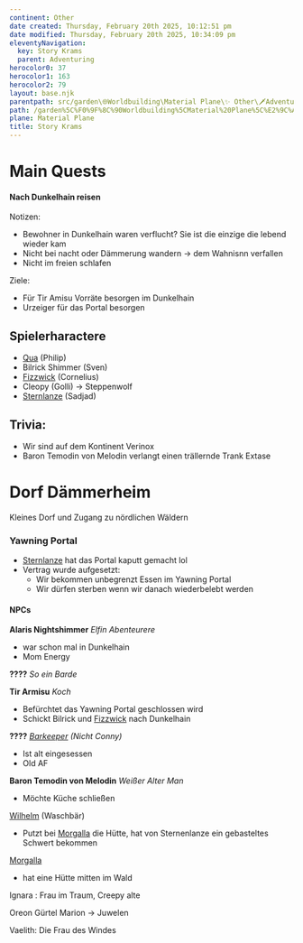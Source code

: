 ```yaml
---
continent: Other
date created: Thursday, February 20th 2025, 10:12:51 pm
date modified: Thursday, February 20th 2025, 10:34:09 pm
eleventyNavigation:
  key: Story Krams
  parent: Adventuring
herocolor0: 37
herocolor1: 163
herocolor2: 79
layout: base.njk
parentpath: src/garden\🌐Worldbuilding\Material Plane\✨ Other\🗡️Adventuring/Adventuring.md
path: /garden%5C%F0%9F%8C%90Worldbuilding%5CMaterial%20Plane%5C%E2%9C%A8%20Other%5C%F0%9F%97%A1%EF%B8%8FAdventuring%5CVerinox/Story%20Krams/
plane: Material Plane
title: Story Krams
---
```


# Main Quests
#### Nach Dunkelhain reisen

Notizen:
- Bewohner in Dunkelhain waren verflucht? Sie ist die einzige die lebend wieder kam
- Nicht bei nacht oder Dämmerung wandern -> dem Wahnisnn verfallen
- Nicht im freien schlafen

Ziele:
- Für Tir Amisu Vorräte besorgen im Dunkelhain
- Urzeiger für das Portal besorgen

## Spielerharactere
- [Qua](/garden/%F0%9F%8C%90Worldbuilding/Material%20Plane/%E2%9C%A8%20Other/%F0%9F%97%A1%EF%B8%8FAdventuring/Verinox/PCs/Qua) (Philip)
- Bilrick Shimmer (Sven)
- [Fizzwick](/garden/%F0%9F%8C%90Worldbuilding/Material%20Plane/%E2%9C%A8%20Other/%F0%9F%97%A1%EF%B8%8FAdventuring/Verinox/PCs/Fizzwick) (Cornelius)
- Cleopy (Golli) -> Steppenwolf
- [Sternlanze](/garden/%F0%9F%8C%90Worldbuilding/Material%20Plane/%E2%9C%A8%20Other/%F0%9F%97%A1%EF%B8%8FAdventuring/Verinox/PCs/Sternlanze) (Sadjad)

## Trivia:
- Wir sind auf dem Kontinent Verinox
- Baron Temodin von Melodin verlangt einen trällernde Trank Extase


# Dorf Dämmerheim
Kleines Dorf und Zugang zu nördlichen Wäldern
### Yawning Portal
- [Sternlanze](/garden/%F0%9F%8C%90Worldbuilding/Material%20Plane/%E2%9C%A8%20Other/%F0%9F%97%A1%EF%B8%8FAdventuring/Verinox/PCs/Sternlanze) hat das Portal kaputt gemacht lol
- Vertrag wurde aufgesetzt:
	- Wir bekommen unbegrenzt Essen im Yawning Portal
	- Wir dürfen sterben wenn wir danach wiederbelebt werden
#### NPCs
**Alaris Nightshimmer**
*Elfin Abenteurere*
- war schon mal in Dunkelhain
- Mom Energy

**????**
*So ein Barde*

**Tir Armisu**
*Koch*
- Befürchtet das Yawning Portal geschlossen wird
- Schickt Bilrick und [Fizzwick](/garden/%F0%9F%8C%90Worldbuilding/Material%20Plane/%E2%9C%A8%20Other/%F0%9F%97%A1%EF%B8%8FAdventuring/Verinox/PCs/Fizzwick) nach Dunkelhain

**????**
*[Barkeeper](/garden/%F0%9F%8C%90Worldbuilding/Material%20Plane/%E2%9C%A8%20Other/%F0%9F%97%A1%EF%B8%8FAdventuring/Verinox/NPCs/Barkeeper) (Nicht Conny)*
- Ist alt eingesessen
- Old AF

**Baron Temodin von Melodin**
*Weißer Alter Man*
- Möchte Küche schließen

[Wilhelm](/garden/%F0%9F%8C%90Worldbuilding/Material%20Plane/%E2%9C%A8%20Other/%F0%9F%97%A1%EF%B8%8FAdventuring/Verinox/NPCs/Wilhelm) (Waschbär)
- Putzt bei [Morgalla](/garden/%F0%9F%8C%90Worldbuilding/Material%20Plane/%E2%9C%A8%20Other/%F0%9F%97%A1%EF%B8%8FAdventuring/Verinox/NPCs/Morgalla) die Hütte, hat von Sternenlanze ein gebasteltes Schwert bekommen

[Morgalla](/garden/%F0%9F%8C%90Worldbuilding/Material%20Plane/%E2%9C%A8%20Other/%F0%9F%97%A1%EF%B8%8FAdventuring/Verinox/NPCs/Morgalla)
- hat eine Hütte mitten im Wald

Ignara : Frau im Traum, Creepy alte


Oreon Gürtel Marion -> Juwelen


Vaelith: Die Frau des Windes